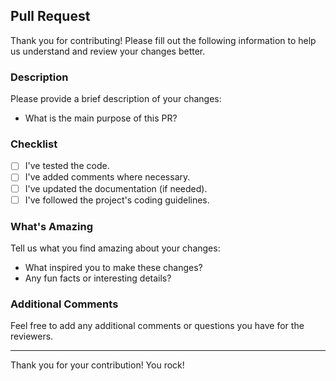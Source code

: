 ## Pull Request

Thank you for contributing! Please fill out the following information to help us understand and review your changes better.

### Description

Please provide a brief description of your changes:
- What is the main purpose of this PR?

### Checklist

- [ ] I've tested the code.
- [ ] I've added comments where necessary.
- [ ] I've updated the documentation (if needed).
- [ ] I've followed the project's coding guidelines.

### What's Amazing

Tell us what you find amazing about your changes:
- What inspired you to make these changes?
- Any fun facts or interesting details?

### Additional Comments

Feel free to add any additional comments or questions you have for the reviewers.

---

Thank you for your contribution! You rock!

